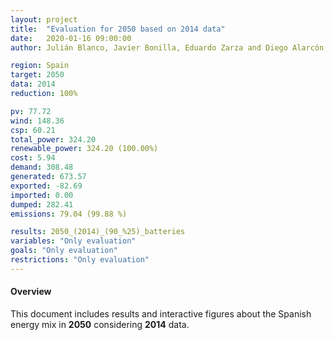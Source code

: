 ```yaml
---
layout: project
title:  "Evaluation for 2050 based on 2014 data"
date:   2020-01-16 09:00:00
author: Julián Blanco, Javier Bonilla, Eduardo Zarza and Diego Alarcón

region: Spain
target: 2050
data: 2014
reduction: 100%

pv: 77.72
wind: 148.36
csp: 60.21
total_power: 324.20
renewable_power: 324.20 (100.00%)
cost: 5.94
demand: 308.48
generated: 673.57
exported: -82.69
imported: 0.00
dumped: 282.41
emissions: 79.04 (99.88 %)

results: 2050_(2014)_(90_%25)_batteries
variables: "Only evaluation"
goals: "Only evaluation"
restrictions: "Only evaluation"
---
```

#### Overview
This document includes results and interactive figures about the Spanish energy mix in **2050** considering **2014** data.
<br>
<br>
